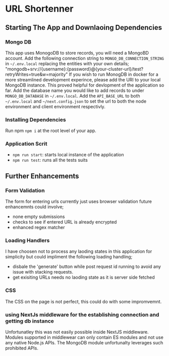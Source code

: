 # URL Shortenner

## Starting The App and Downlaoing Dependencies
### Mongo DB
This app uses MonogoDB to store records, you will need a MongoBD account.
Add the following connection string to `MONGO_DB_CONNECTION_STRING` in `~/.env.local` replacing the entities with your own details; "mongodb+srv://\{username\}:\{password\}@\{your-cluster-url\}/test?retryWrites=true&w=majority"
If you wish to run MonogDB in docker for a more streamlined development experince, please add the URI to your local MongoDB instance. This proved helpful for devlopment of the application so far.
Add the database name you would like to add records to under `MONGO_DB_DATABASE` in `~/.env.local`.
Add the `API_BASE_URL` to both `~/.env.local` and `~/next.config.json` to set the url to both the node environment and client environment respectivly.
### Installing Dependencies
Run npm `npm i` at the root level of your app.
### Application Scrit
- `npm run start`: starts local instance of the application
- `npm run test`: runs all the tests suits

## Further Enhancements
### Form Validation
The form for entering urls currently just uses browser validation future enhancemnts could involve;
- none empty submissions
- checks to see if entered URL is already encrypted
- enhanced regex matcher
### Loading Handlers
I have choosen not to process any laoding states in this application for simplicity but could impliment the following loading handling;
- disbale the 'generate' button while post request id running to avoid any issue with stacking requests.
- get exisiting URLs needs no laoding state as it is server side fetched
### CSS
The CSS on the page is not perfect, this could do with some impromvemnt.
### using NextJs middleware for the establishing connection and getting db instance
Unfortunatley this was not easily possible inside NextJS middleware. Modules supported in middlewear can only contain ES modules and not use any native Node.js APIs. The MongoDB module unfortunalty leverages such prohibited APIs.

